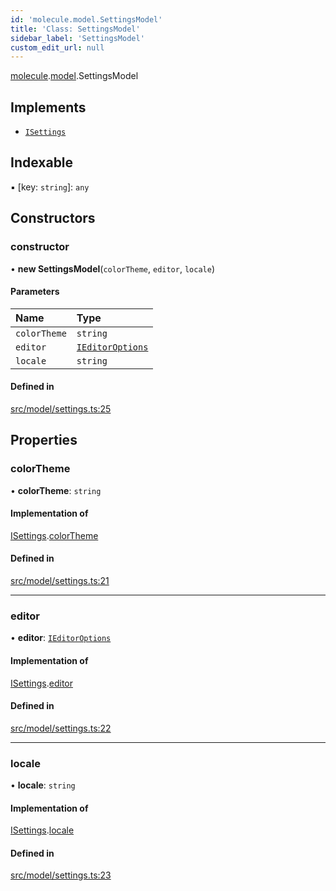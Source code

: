 ```yaml
---
id: 'molecule.model.SettingsModel'
title: 'Class: SettingsModel'
sidebar_label: 'SettingsModel'
custom_edit_url: null
---
```


[molecule](../namespaces/molecule).[model](../namespaces/molecule.model).SettingsModel

## Implements

-   [`ISettings`](../interfaces/molecule.model.ISettings)

## Indexable

▪ [key: `string`]: `any`

## Constructors

### constructor

• **new SettingsModel**(`colorTheme`, `editor`, `locale`)

#### Parameters

| Name         | Type                                                            |
| :----------- | :-------------------------------------------------------------- |
| `colorTheme` | `string`                                                        |
| `editor`     | [`IEditorOptions`](../namespaces/molecule.model#ieditoroptions) |
| `locale`     | `string`                                                        |

#### Defined in

[src/model/settings.ts:25](https://github.com/DTStack/molecule/blob/b5324fcf/src/model/settings.ts#L25)

## Properties

### colorTheme

• **colorTheme**: `string`

#### Implementation of

[ISettings](../interfaces/molecule.model.ISettings).[colorTheme](../interfaces/molecule.model.ISettings#colortheme)

#### Defined in

[src/model/settings.ts:21](https://github.com/DTStack/molecule/blob/b5324fcf/src/model/settings.ts#L21)

---

### editor

• **editor**: [`IEditorOptions`](../namespaces/molecule.model#ieditoroptions)

#### Implementation of

[ISettings](../interfaces/molecule.model.ISettings).[editor](../interfaces/molecule.model.ISettings#editor)

#### Defined in

[src/model/settings.ts:22](https://github.com/DTStack/molecule/blob/b5324fcf/src/model/settings.ts#L22)

---

### locale

• **locale**: `string`

#### Implementation of

[ISettings](../interfaces/molecule.model.ISettings).[locale](../interfaces/molecule.model.ISettings#locale)

#### Defined in

[src/model/settings.ts:23](https://github.com/DTStack/molecule/blob/b5324fcf/src/model/settings.ts#L23)
